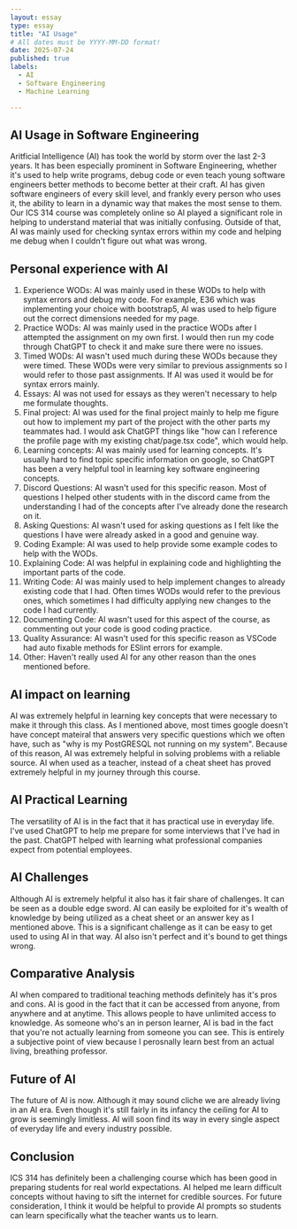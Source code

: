 ```yaml
---
layout: essay
type: essay
title: "AI Usage"
# All dates must be YYYY-MM-DD format!
date: 2025-07-24
published: true
labels:
  - AI
  - Software Engineering
  - Machine Learning

---
```


## AI Usage in Software Engineering

Aritficial Intelligence (AI) has took the world by storm over the last 2-3 years. It has been especially prominent in Software Engineering, whether it's used to help write programs, debug code or even teach young software engineers better methods to become better at their craft. AI has given software engineers of every skill level, and frankly every person who uses it, the ability to learn in a dynamic way that makes the most sense to them. Our ICS 314 course was completely online so AI played a significant role in helping to understand material that was initially confusing. Outside of that, AI was mainly used for checking syntax errors within my code and helping me debug when I couldn't figure out what was wrong.

## Personal experience with AI

1. Experience WODs: AI was mainly used in these WODs to help with syntax errors and debug my code. For example, E36 which was implementing your choice with bootstrap5, AI was used to help figure out the correct dimensions needed for my page.
2. Practice WODs: AI was mainly used in the practice WODs after I attempted the assignment on my own first. I would then run my code through ChatGPT to check it and make sure there were no issues.
3. Timed WODs: AI wasn't used much during these WODs because they were timed. These WODs were very similar to previous assignments so I would refer to those past assignments. If AI was used it would be for syntax errors mainly.
4. Essays: AI was not used for essays as they weren't necessary to help me formulate thoughts.
5. Final project: AI was used for the final project mainly to help me figure out how to implement my part of the project with the other parts my teammates had. I would ask ChatGPT things like "how can I reference the profile page with my existing chat/page.tsx code", which would help.
6. Learning concepts: AI was mainly used for learning concepts. It's usually hard to find topic specific information on google, so ChatGPT has been a very helpful tool in learning key software engineering concepts.
7. Discord Questions: AI wasn't used for this specific reason. Most of questions I helped other students with in the discord came from the understanding I had of the concepts after I've already done the research on it.
8. Asking Questions: AI wasn't used for asking questions as I felt like the questions I have were already asked in a good and genuine way.
9. Coding Example: AI was used to help provide some example codes to help with the WODs.
10. Explaining Code: AI was helpful in explaining code and highlighting the important parts of the code.
11. Writing Code: AI was mainly used to help implement changes to already existing code that I had. Often times WODs would refer to the previous ones, which sometimes I had difficulty applying new changes to the code I had currently.
12. Documenting Code: AI wasn't used for this aspect of the course, as commenting out your code is good coding practice.
13. Quality Assurance: AI wasn't used for this specific reason as VSCode had auto fixable methods for ESlint errors for example.
14. Other: Haven't really used AI for any other reason than the ones mentioned before.

## AI impact on learning

AI was extremely helpful in learning key concepts that were necessary to make it through this class. As I mentioned above, most times google doesn't have concept  mateiral that answers very specific questions which we often have, such as "why is my PostGRESQL not running on my system". Because of this reason, AI was extremely helpful in solving problems with a reliable source. AI when used as a teacher, instead of a cheat sheet has proved extremely helpful in my journey through this course.

## AI Practical Learning

The versatility of AI is in the fact that it has practical use in everyday life. I've used ChatGPT to help me prepare for some interviews that I've had in the past. ChatGPT helped with learning what professional companies expect from potential employees.

## AI Challenges 

Although AI is extremely helpful it also has it fair share of challenges. It can be seen as a double edge sword. AI can easily be exploited for it's wealth of knowledge by being utilized as a cheat sheet or an answer key as I mentioned above. This is a significant challenge as it can be easy to get used to using AI in that way. AI also isn't perfect and it's bound to get things wrong.

## Comparative Analysis

AI when compared to traditional teaching methods definitely has it's pros and cons. AI is good in the fact that it can be accessed from anyone, from anywhere and at anytime. This allows people to have unlimited access to knowledge. As someone who's an in person learner, AI is bad in the fact that you're not actually learning from someone you can see. This is entirely a subjective point of view because I perosnally learn best from an actual living, breathing professor.

## Future of AI

The future of AI is now. Although it may sound cliche we are already living in an AI era. Even though it's still fairly in its infancy the ceiling for AI to grow is seemingly limitless. AI will soon find its way in every single aspect of everyday life and every industry possible. 

## Conclusion

ICS 314 has definitely been a challenging course which has been good in preparing students for real world expectations. AI helped me learn difficult concepts without having to sift the internet for credible sources. For future consideration, I think it would be helpful to provide AI prompts so students can learn specifically what the teacher wants us to learn. 
